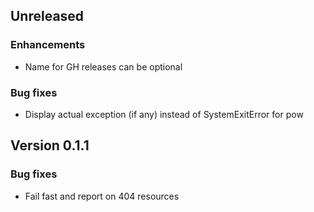## Unreleased

### Enhancements

* Name for GH releases can be optional

### Bug fixes

* Display actual exception (if any) instead of SystemExitError for pow

## Version 0.1.1

### Bug fixes

* Fail fast and report on 404 resources
